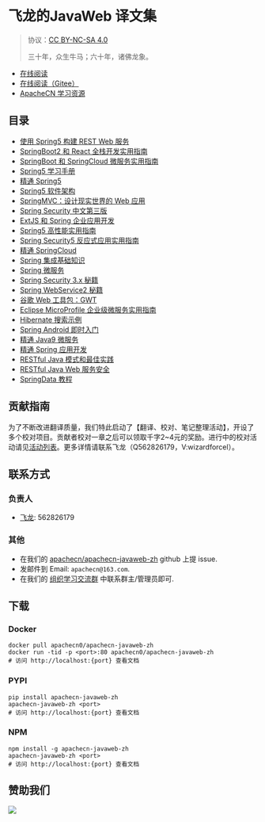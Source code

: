 # 飞龙的JavaWeb 译文集

> 协议：[CC BY-NC-SA 4.0](http://creativecommons.org/licenses/by-nc-sa/4.0/)
> 
> 三十年，众生牛马；六十年，诸佛龙象。

* [在线阅读](https://javaweb.apachecn.org)
* [在线阅读（Gitee）](https://apachecn.gitee.io/apachecn-javaweb-zh/)
* [ApacheCN 学习资源](http://docs.apachecn.org/)

## 目录

+   [使用 Spring5 构建 REST Web 服务](docs/build-rest-web-svc-spring5/SUMMARY.md)
+   [SpringBoot2 和 React 全栈开发实用指南](docs/handson-fullstack-dev-springboot2/SUMMARY.md)
+   [SpringBoot 和 SpringCloud 微服务实用指南](docs/handson-microsvc-springboot-springcloud/SUMMARY.md)
+   [Spring5 学习手册](docs/learn-spring5/SUMMARY.md)
+   [精通 Spring5](docs/master-spring5/SUMMARY.md)
+   [Spring5 软件架构](docs/soft-arch-spring5/SUMMARY.md)
+   [SpringMVC：设计现实世界的 Web 应用](docs/springmvc-design-realworld-webapp/SUMMARY.md)
+   [Spring Security 中文第三版](docs/springsec-3e/SUMMARY.md)
+   [ExtJS 和 Spring 企业应用开发](docs/enterprise-app-dev-extjs-spring/SUMMARY.md)
+   [Spring5 高性能实用指南](docs/handson-high-perf-spring5/SUMMARY.md)
+   [Spring Security5 反应式应用实用指南](docs/handson-springsec5-react-app/SUMMARY.md)
+   [精通 SpringCloud](docs/master-springcloud/SUMMARY.md)
+   [Spring 集成基础知识](docs/spring-inter-essential/SUMMARY.md)
+   [Spring 微服务](docs/spring-microsvc/SUMMARY.md)
+   [Spring Security 3.x 秘籍](docs/springsec-3x-cb/SUMMARY.md)
+   [Spring WebService2 秘籍](docs/spring-web-svc2-cb/SUMMARY.md)
+   [谷歌 Web 工具包：GWT](docs/google-web-tk-gwt/SUMMARY.md)
+   [Eclipse MicroProfile 企业级微服务实用指南 ](docs/handson-enter-java-microsvc-eclipse-microprofile/SUMMARY.md)
+   [Hibernate 搜索示例](docs/hbn-search-exam/SUMMARY.md)
+   [Spring Android 即时入门](docs/ins-spring-android-start/SUMMARY.md)
+   [精通 Java9 微服务](docs/master-microsvc-java9/SUMMARY.md)
+   [精通 Spring 应用开发](docs/master-spring-app-dev/SUMMARY.md)
+   [RESTful Java 模式和最佳实践](docs/rest-java-pattern-best-prac/SUMMARY.md)
+   [RESTful Java Web 服务安全](docs/rest-java-websvc-sec/SUMMARY.md)
+   [SpringData 教程](docs/springdata/SUMMARY.md)

## 贡献指南

为了不断改进翻译质量，我们特此启动了【翻译、校对、笔记整理活动】，开设了多个校对项目。贡献者校对一章之后可以领取千字2\~4元的奖励。进行中的校对活动请见[活动列表](https://home.apachecn.org/#/docs/activity/docs-activity)。更多详情请联系飞龙（Q562826179，V:wizardforcel）。

## 联系方式

### 负责人

* [飞龙](https://github.com/wizardforcel): 562826179

### 其他

*   在我们的 [apachecn/apachecn-javaweb-zh](https://github.com/apachecn/apachecn-javaweb-zh) github 上提 issue.
*   发邮件到 Email: `apachecn@163.com`.
*   在我们的 [组织学习交流群](http://www.apachecn.org/organization/348.html) 中联系群主/管理员即可.

## 下载

### Docker

```
docker pull apachecn0/apachecn-javaweb-zh
docker run -tid -p <port>:80 apachecn0/apachecn-javaweb-zh
# 访问 http://localhost:{port} 查看文档
```

### PYPI

```
pip install apachecn-javaweb-zh
apachecn-javaweb-zh <port>
# 访问 http://localhost:{port} 查看文档
```

### NPM

```
npm install -g apachecn-javaweb-zh
apachecn-javaweb-zh <port>
# 访问 http://localhost:{port} 查看文档
```

## 赞助我们

![](http://data.apachecn.org/img/about/donate.jpg)
